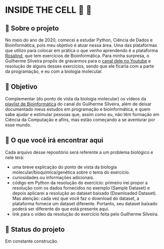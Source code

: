 # INSIDE THE CELL 🔬 🧬


## 💬 Sobre o projeto

No meio do ano de 2020, comecei a estudar Python, Ciência de Dados e Bioinformática, pois meu objetivo é atuar nessa área. Uma das plataformas que utilizo para colocar em prática o que venho aprendendo é a plataforma [Rosalind](http://rosalind.info/problems/tree-view/), que tem exercícios de Bioinformática. Para minha surpresa, o Guilherme Silveira propôs de gravarmos para o [canal dele no Youtube](https://www.youtube.com/c/Guiminam/videos) a resolução de alguns desses exercícios, sendo que ele ficaria com a parte da programação, e eu com a biologia molecular.


## 🚀 Objetivo 

Complementar (do ponto de vista da biologia molecular) os vídeos da [playlist de Bioinformática](https://www.youtube.com/watch?v=bZ8w6CKOiaQ&list=PL-kOa62ayb1yYF0bRQBxTY3CRuCQdKJOX) do canal do Guilherme Silveira, além de deixar documentado meus estudos em programação e bioinformática, e quem sabe ajudar e estimular pessoas que, assim como eu, não têm formação em Ciência da Computação e afins, mas estão começando a se aventurar por esse mundo.


## 🧐 O que você irá encontrar aqui

Cada arquivo desse repositório será referente a um problema biológico e nele terá:
- uma breve explicação do ponto de vista da biologia molecular/bioquímica/genética sobre o tema do exercício.
- curiosidades ou informações adicionais. 
- código em Python da resolução do exercício: primeiro irei propor a resolução com os dados fornecidos no exemplo (Sample Dataset) e depois aplicarei a resolução ao dataset baixado (Downloaded Dataset). Mas atenção: cada vez que você faz o download do dataset, a plataforma fornece um dataset diferente. Portanto, seu dataset baixado poderá ser diferente do que está presente aqui.
- link para o vídeo da resolução do exercício feita pelo Guilherme Silveira.


## 🔨 Status do projeto

Em constante construção.


